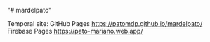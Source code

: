 "# mardelpato" 

Temporal site:
GitHub Pages https://patomdp.github.io/mardelpato/
Firebase Pages https://pato-mariano.web.app/

